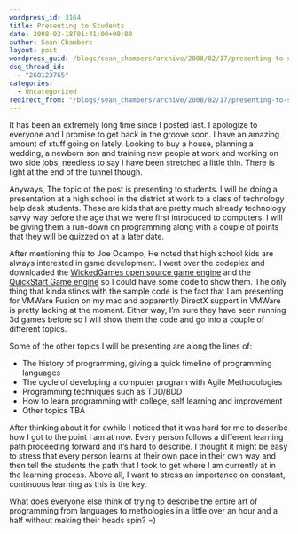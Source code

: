 ```yaml
---
wordpress_id: 3164
title: Presenting to Students
date: 2008-02-18T01:41:00+00:00
author: Sean Chambers
layout: post
wordpress_guid: /blogs/sean_chambers/archive/2008/02/17/presenting-to-students.aspx
dsq_thread_id:
  - "268123765"
categories:
  - Uncategorized
redirect_from: "/blogs/sean_chambers/archive/2008/02/17/presenting-to-students.aspx/"
---
```

It has been an extremely long time since I posted last. I apologize to everyone and I promise to get back in the groove soon. I have an amazing amount of stuff going on lately. Looking to buy a house, planning a wedding, a newborn son and training new people at work and working on two side jobs, needless to say I have been stretched a little thin. There is light at the end of the tunnel though.

Anyways, The topic of the post is presenting to students. I will be doing a presentation at a high school in the district at work to a class of technology help desk students. These are kids that are pretty much already technology savvy way before the age that we were first introduced to computers. I will be giving them a run-down on programming along with a couple of points that they will be quizzed on at a later date.

After mentioning this to Joe Ocampo, He noted that high school kids are always interested in game development. I went over the codeplex and downloaded the <a href="http://www.codeplex.com/WickedGames" target="_blank">WickedGames open source game engine</a> and the <a href="http://www.codeplex.com/QuickStartEngine" target="_blank">QuickStart Game engine</a> so I could have some code to show them. The only thing that kinda stinks with the sample code is the fact that I am presenting for VMWare Fusion on my mac and apparently DirectX support in VMWare is pretty lacking at the moment. Either way, I&#8217;m sure they have seen running 3d games before so I will show them the code and go into a couple of different topics.&nbsp;

Some of the other topics I will be presenting are along the lines of:

  * The history of programming, giving a quick timeline of programming languages
  * The cycle of developing a computer program with Agile Methodologies
  * Programming techniques such as TDD/BDD
  * How to learn programming with college, self learning and improvement
  * Other topics TBA

After thinking about it for awhile I noticed that it was hard for me to describe how I got to the point I am at now. Every person follows a different learning path proceeding forward and it&#8217;s hard to describe. I thought it might be easy to stress that every person learns at their own pace in their own way and then tell the students the path that I took to get where I am currently at in the learning process. Above all, I want to stress an importance on constant, continuous learning as this is the key.

What does everyone else think of trying to describe the entire art of programming from languages to methologies in a little over an hour and a half without making their heads spin? =)&nbsp;